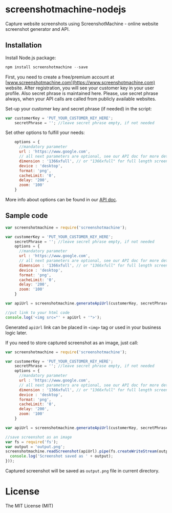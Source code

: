 # screenshotmachine-nodejs
Capture website screenshots using ScreenshotMachine - online website screenshot generator and API.

## Installation

Install Node.js package:

```javascript
npm install screenshotmachine --save
```

First, you need to create a free/premium account at [www.screenshotmachine.com](https://www.screenshotmachine.com) website. After registration, you will see your customer key in your user profile. Also secret phrase is maintained here. Please, use secret phrase always, when your API calls are called from publicly available websites.  

Set-up your customer key and secret phrase (if needed) in the script:

```javascript
var customerKey = 'PUT_YOUR_CUSTOMER_KEY_HERE';
    secretPhrase = ''; //leave secret phrase empty, if not needed
```

Set other options to fulfill your needs: 

```javascript
    options = {
      //mandatory parameter
      url : 'https://www.google.com',
      // all next parameters are optional, see our API doc for more details
      dimension : '1366xfull', // or "1366xfull" for full length screenshot
      device : 'desktop',
      format: 'png',
      cacheLimit: '0',
      delay: '200',
      zoom: '100'
    }
```
More info about options can be found in our [API doc](https://www.screenshotmachine.com/api.php).  

 Sample code
-----

```javascript
var screenshotmachine = require('screenshotmachine');

var customerKey = 'PUT_YOUR_CUSTOMER_KEY_HERE';
    secretPhrase = ''; //leave secret phrase empty, if not needed
    options = {
      //mandatory parameter
      url : 'https://www.google.com',
      // all next parameters are optional, see our API doc for more details
      dimension : '1366xfull', // or "1366xfull" for full length screenshot
      device : 'desktop',
      format: 'png',
      cacheLimit: '0',
      delay: '200',
      zoom: '100'
    }

var apiUrl = screenshotmachine.generateApiUrl(customerKey, secretPhrase, options);

//put link to your html code
console.log('<img src="' + apiUrl + '">');   
```
Generated ```apiUrl```  link can be placed in ```<img>``` tag or used in your business logic later.

If you need to store captured screenshot as an image, just call:

```javascript
var screenshotmachine = require('screenshotmachine');

var customerKey = 'PUT_YOUR_CUSTOMER_KEY_HERE';
    secretPhrase = ''; //leave secret phrase empty, if not needed
    options = {
      //mandatory parameter
      url : 'https://www.google.com',
      // all next parameters are optional, see our API doc for more details
      dimension : '1366xfull', // or "1366xfull" for full length screenshot
      device : 'desktop',
      format: 'png',
      cacheLimit: '0',
      delay: '200',
      zoom: '100'
    }

var apiUrl = screenshotmachine.generateApiUrl(customerKey, secretPhrase, options);

//save screenshot as an image
var fs = require('fs');
var output = 'output.png';
screenshotmachine.readScreenshot(apiUrl).pipe(fs.createWriteStream(output).on('close', function() {
  console.log('Screenshot saved as ' + output);
}));
```

Captured screenshot will be saved as ```output.png``` file in current directory.

# License

The MIT License (MIT)    